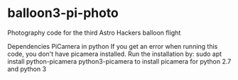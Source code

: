 # balloon3-pi-photo
Photography code for the third Astro Hackers balloon flight

Dependencies
PiCamera in python
If you get an error when running this code, you don't have picamera installed. Run the installation by:
sudo apt install python-picamera python3-picamera
to install picamera for python 2.7 and python 3

